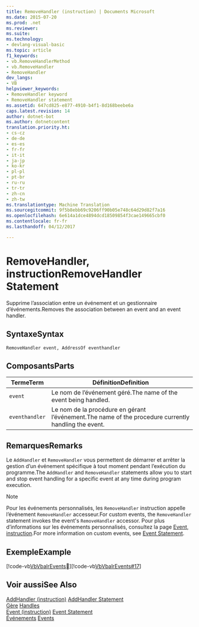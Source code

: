 ```yaml
---
title: RemoveHandler (instruction) | Documents Microsoft
ms.date: 2015-07-20
ms.prod: .net
ms.reviewer: 
ms.suite: 
ms.technology:
- devlang-visual-basic
ms.topic: article
f1_keywords:
- vb.RemoveHandlerMethod
- vb.RemoveHandler
- RemoveHandler
dev_langs:
- VB
helpviewer_keywords:
- RemoveHandler keyword
- RemoveHandler statement
ms.assetid: 647cd825-e877-4910-b4f1-8d168beebe6a
caps.latest.revision: 14
author: dotnet-bot
ms.author: dotnetcontent
translation.priority.ht:
- cs-cz
- de-de
- es-es
- fr-fr
- it-it
- ja-jp
- ko-kr
- pl-pl
- pt-br
- ru-ru
- tr-tr
- zh-cn
- zh-tw
ms.translationtype: Machine Translation
ms.sourcegitcommit: 9f5b8ebb69c9206ff90b05e748c64d29d82f7a16
ms.openlocfilehash: 6e614a1dce4894dcd18509854f3cae149665cbf0
ms.contentlocale: fr-fr
ms.lasthandoff: 04/12/2017

---
```

# <a name="removehandler-statement"></a><span data-ttu-id="ba8aa-102">RemoveHandler, instruction</span><span class="sxs-lookup"><span data-stu-id="ba8aa-102">RemoveHandler Statement</span></span>
<span data-ttu-id="ba8aa-103">Supprime l’association entre un événement et un gestionnaire d’événements.</span><span class="sxs-lookup"><span data-stu-id="ba8aa-103">Removes the association between an event and an event handler.</span></span>  
  
## <a name="syntax"></a><span data-ttu-id="ba8aa-104">Syntaxe</span><span class="sxs-lookup"><span data-stu-id="ba8aa-104">Syntax</span></span>  
  
```  
RemoveHandler event, AddressOf eventhandler  
```  
  
## <a name="parts"></a><span data-ttu-id="ba8aa-105">Composants</span><span class="sxs-lookup"><span data-stu-id="ba8aa-105">Parts</span></span>  
  
|<span data-ttu-id="ba8aa-106">Terme</span><span class="sxs-lookup"><span data-stu-id="ba8aa-106">Term</span></span>|<span data-ttu-id="ba8aa-107">Définition</span><span class="sxs-lookup"><span data-stu-id="ba8aa-107">Definition</span></span>|  
|---|---|  
|`event`|<span data-ttu-id="ba8aa-108">Le nom de l’événement géré.</span><span class="sxs-lookup"><span data-stu-id="ba8aa-108">The name of the event being handled.</span></span>|  
|`eventhandler`|<span data-ttu-id="ba8aa-109">Le nom de la procédure en gérant l’événement.</span><span class="sxs-lookup"><span data-stu-id="ba8aa-109">The name of the procedure currently handling the event.</span></span>|  
  
## <a name="remarks"></a><span data-ttu-id="ba8aa-110">Remarques</span><span class="sxs-lookup"><span data-stu-id="ba8aa-110">Remarks</span></span>  
 <span data-ttu-id="ba8aa-111">Le `AddHandler` et `RemoveHandler` vous permettent de démarrer et arrêter la gestion d’un événement spécifique à tout moment pendant l’exécution du programme.</span><span class="sxs-lookup"><span data-stu-id="ba8aa-111">The `AddHandler` and `RemoveHandler` statements allow you to start and stop event handling for a specific event at any time during program execution.</span></span>  
  
> [!NOTE]
>  <span data-ttu-id="ba8aa-112">Pour les événements personnalisés, les `RemoveHandler` instruction appelle l’événement `RemoveHandler` accesseur.</span><span class="sxs-lookup"><span data-stu-id="ba8aa-112">For custom events, the `RemoveHandler` statement invokes the event's `RemoveHandler` accessor.</span></span> <span data-ttu-id="ba8aa-113">Pour plus d’informations sur les événements personnalisés, consultez la page [Event, instruction](../../../visual-basic/language-reference/statements/event-statement.md).</span><span class="sxs-lookup"><span data-stu-id="ba8aa-113">For more information on custom events, see [Event Statement](../../../visual-basic/language-reference/statements/event-statement.md).</span></span>  
  
## <a name="example"></a><span data-ttu-id="ba8aa-114">Exemple</span><span class="sxs-lookup"><span data-stu-id="ba8aa-114">Example</span></span>  
 <span data-ttu-id="ba8aa-115">[!code-vb[VbVbalrEvents&#17;](../../../visual-basic/language-reference/statements/codesnippet/VisualBasic/removehandler-statement_1.vb)]</span><span class="sxs-lookup"><span data-stu-id="ba8aa-115">[!code-vb[VbVbalrEvents#17](../../../visual-basic/language-reference/statements/codesnippet/VisualBasic/removehandler-statement_1.vb)]</span></span>  
  
## <a name="see-also"></a><span data-ttu-id="ba8aa-116">Voir aussi</span><span class="sxs-lookup"><span data-stu-id="ba8aa-116">See Also</span></span>  
 <span data-ttu-id="ba8aa-117">[AddHandler (instruction)](../../../visual-basic/language-reference/statements/addhandler-statement.md) </span><span class="sxs-lookup"><span data-stu-id="ba8aa-117">[AddHandler Statement](../../../visual-basic/language-reference/statements/addhandler-statement.md) </span></span>  
<span data-ttu-id="ba8aa-118"> [Gère](../../../visual-basic/language-reference/statements/handles-clause.md) </span><span class="sxs-lookup"><span data-stu-id="ba8aa-118"> [Handles](../../../visual-basic/language-reference/statements/handles-clause.md) </span></span>  
<span data-ttu-id="ba8aa-119"> [Event (instruction)](../../../visual-basic/language-reference/statements/event-statement.md) </span><span class="sxs-lookup"><span data-stu-id="ba8aa-119"> [Event Statement](../../../visual-basic/language-reference/statements/event-statement.md) </span></span>  
<span data-ttu-id="ba8aa-120"> [Événements](../../../visual-basic/programming-guide/language-features/events/index.md)</span><span class="sxs-lookup"><span data-stu-id="ba8aa-120"> [Events](../../../visual-basic/programming-guide/language-features/events/index.md)</span></span>
